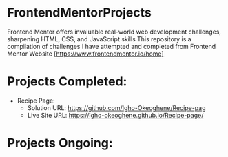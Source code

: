 # FrontendMentorProjects
Frontend Mentor offers invaluable real-world web development challenges, sharpening HTML, CSS, and JavaScript skills
This repository is a compilation of challenges I have attempted and completed from Frontend Mentor Website [https://www.frontendmentor.io/home]

# Projects Completed:
- Recipe Page:
    - Solution URL: https://github.com/Igho-Okeoghene/Recipe-pag
    - Live Site URL: https://igho-okeoghene.github.io/Recipe-page/
# Projects Ongoing:
